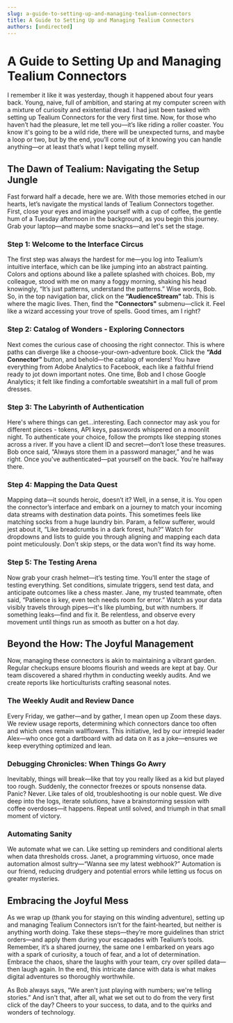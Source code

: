```yaml
---
slug: a-guide-to-setting-up-and-managing-tealium-connectors
title: A Guide to Setting Up and Managing Tealium Connectors
authors: [undirected]
---
```



# A Guide to Setting Up and Managing Tealium Connectors

I remember it like it was yesterday, though it happened about four years back. Young, naive, full of ambition, and staring at my computer screen with a mixture of curiosity and existential dread. I had just been tasked with setting up Tealium Connectors for the very first time. Now, for those who haven’t had the pleasure, let me tell you—it’s like riding a roller coaster. You know it's going to be a wild ride, there will be unexpected turns, and maybe a loop or two, but by the end, you’ll come out of it knowing you can handle anything—or at least that’s what I kept telling myself.

## The Dawn of Tealium: Navigating the Setup Jungle

Fast forward half a decade, here we are. With those memories etched in our hearts, let’s navigate the mystical lands of Tealium Connectors together. First, close your eyes and imagine yourself with a cup of coffee, the gentle hum of a Tuesday afternoon in the background, as you begin this journey. Grab your laptop—and maybe some snacks—and let's set the stage.

### Step 1: Welcome to the Interface Circus

The first step was always the hardest for me—you log into Tealium’s intuitive interface, which can be like jumping into an abstract painting. Colors and options abound like a pallete splashed with choices. Bob, my colleague, stood with me on many a foggy morning, shaking his head knowingly, “It’s just patterns, understand the patterns.” Wise words, Bob. So, in the top navigation bar, click on the **“AudienceStream”** tab. This is where the magic lives. Then, find the **"Connectors"** submenu—click it. Feel like a wizard accessing your trove of spells. Good times, am I right?

### Step 2: Catalog of Wonders - Exploring Connectors

Next comes the curious case of choosing the right connector. This is where paths can diverge like a choose-your-own-adventure book. Click the **“Add Connector”** button, and behold—the catalog of wonders! You have everything from Adobe Analytics to Facebook, each like a faithful friend ready to jot down important notes. One time, Bob and I chose Google Analytics; it felt like finding a comfortable sweatshirt in a mall full of prom dresses. 

### Step 3: The Labyrinth of Authentication

Here's where things can get...interesting. Each connector may ask you for different pieces - tokens, API keys, passwords whispered on a moonlit night. To authenticate your choice, follow the prompts like stepping stones across a river. If you have a client ID and secret—don’t lose these treasures. Bob once said, “Always store them in a password manager,” and he was right. Once you've authenticated—pat yourself on the back. You're halfway there.

### Step 4: Mapping the Data Quest

Mapping data—it sounds heroic, doesn’t it? Well, in a sense, it is. You open the connector’s interface and embark on a journey to match your incoming data streams with destination data points. This sometimes feels like matching socks from a huge laundry bin. Param, a fellow sufferer, would jest about it, “Like breadcrumbs in a dark forest, huh?” Watch for dropdowns and lists to guide you through aligning and mapping each data point meticulously. Don't skip steps, or the data won't find its way home.

### Step 5: The Testing Arena

Now grab your crash helmet—it’s testing time. You'll enter the stage of testing everything. Set conditions, simulate triggers, send test data, and anticipate outcomes like a chess master. Jane, my trusted teammate, often said, “Patience is key, even tech needs room for error.” Watch as your data visibly travels through pipes—it's like plumbing, but with numbers. If something leaks—find and fix it. Be relentless, and observe every movement until things run as smooth as butter on a hot day.

## Beyond the How: The Joyful Management

Now, managing these connectors is akin to maintaining a vibrant garden. Regular checkups ensure blooms flourish and weeds are kept at bay. Our team discovered a shared rhythm in conducting weekly audits. And we create reports like horticulturists crafting seasonal notes. 

### The Weekly Audit and Review Dance

Every Friday, we gather—and by gather, I mean open up Zoom these days. We review usage reports, determining which connectors dance too often and which ones remain wallflowers. This initiative, led by our intrepid leader Alex—who once got a dartboard with ad data on it as a joke—ensures we keep everything optimized and lean. 

### Debugging Chronicles: When Things Go Awry

Inevitably, things will break—like that toy you really liked as a kid but played too rough. Suddenly, the connector freezes or spouts nonsense data. Panic? Never. Like tales of old, troubleshooting is our noble quest. We dive deep into the logs, iterate solutions, have a brainstorming session with coffee overdoses—it happens. Repeat until solved, and triumph in that small moment of victory. 

### Automating Sanity

We automate what we can. Like setting up reminders and conditional alerts when data thresholds cross. Janet, a programming virtuoso, once made automation almost sultry—“Wanna see my latest webhook?” Automation is our friend, reducing drudgery and potential errors while letting us focus on greater mysteries.

## Embracing the Joyful Mess

As we wrap up (thank you for staying on this winding adventure), setting up and managing Tealium Connectors isn’t for the faint-hearted, but neither is anything worth doing. Take these steps—they’re more guidelines than strict orders—and apply them during your escapades with Tealium’s tools. Remember, it’s a shared journey, the same one I embarked on years ago with a spark of curiosity, a touch of fear, and a lot of determination. Embrace the chaos, share the laughs with your team, cry over spilled data—then laugh again. In the end, this intricate dance with data is what makes digital adventures so thoroughly worthwhile.

As Bob always says, “We aren't just playing with numbers; we're telling stories.” And isn't that, after all, what we set out to do from the very first click of the day? Cheers to your success, to data, and to the quirks and wonders of technology.